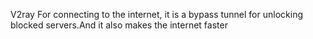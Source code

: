 V2ray For connecting to the internet, it is a bypass tunnel for unlocking blocked servers.And it also makes the internet faster 